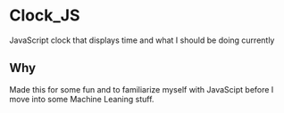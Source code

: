 # Clock_JS
JavaScript clock that displays time and what I should be doing currently

## Why
Made this for some fun and to familiarize myself with JavaScipt before I move into some Machine Leaning stuff.


